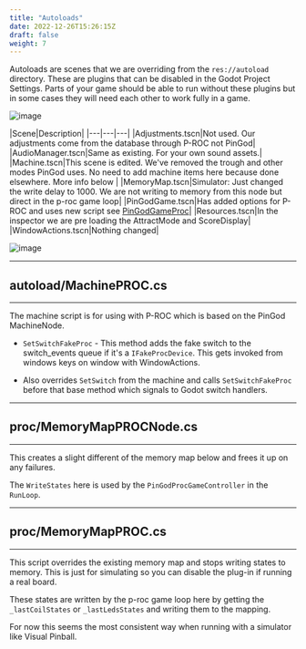 ```yaml
---
title: "Autoloads"
date: 2022-12-26T15:26:15Z
draft: false
weight: 7
---
```


Autoloads are scenes that we are overriding from the `res://autoload` directory. These are plugins that can be disabled in the Godot Project Settings. Parts of your game should be able to run without these plugins but in some cases they will need each other to work fully in a game.

![image](../../images/p-roc/autoloads.jpg)

|Scene|Description|
|---|---|---|
|Adjustments.tscn|Not used. Our adjustments come from the database through P-ROC not PinGod|
|AudioManager.tscn|Same as existing. For your own sound assets.|
|Machine.tscn|This scene is edited. We've removed the trough and other modes PinGod uses. No need to add machine items here because done elsewhere. More info below |
|MemoryMap.tscn|Simulator: Just changed the write delay to 1000. We are not writing to memory from this node but direct in the p-roc game loop|
|PinGodGame.tscn|Has added options for P-ROC and uses new script see [PinGodGameProc](../pingodgame.tscn)|
|Resources.tscn|In the inspector we are pre loading the AttractMode and ScoreDisplay|
|WindowActions.tscn|Nothing changed|


![image](../../images/p-roc/autoload_overrides.jpg)

---
## autoload/MachinePROC.cs
---

The machine script is for using with P-ROC which is based on the PinGod MachineNode.

- `SetSwitchFakeProc` - This method adds the fake switch to the switch_events queue if it's a `IFakeProcDevice`. This gets invoked from windows keys on window with WindowActions.

- Also overrides `SetSwitch` from the machine and calls `SetSwitchFakeProc` before that base method which signals to Godot switch handlers.

---
## proc/MemoryMapPROCNode.cs
---

This creates a slight different of the memory map below and frees it up on any failures.

The `WriteStates` here is used by the `PinGodProcGameController` in the `RunLoop`.

---
## proc/MemoryMapPROC.cs
---

This script overrides the existing memory map and stops writing states to memory. This is just for simulating so you can disable the plug-in if running a real board.

These states are written by the p-roc game loop here by getting the `_lastCoilStates` or `_lastLedsStates` and writing them to the mapping.

For now this seems the most consistent way when running with a simulator like Visual Pinball.
